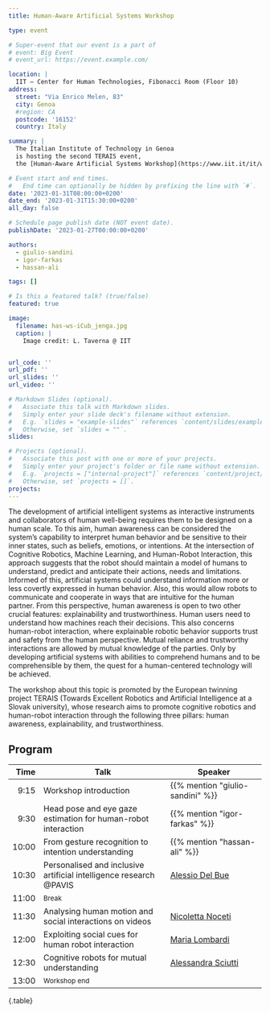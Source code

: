 ```yaml
---
title: Human-Aware Artificial Systems Workshop

type: event

# Super-event that our event is a part of
# event: Big Event
# event_url: https://event.example.com/

location: |
  IIT – Center for Human Technologies, Fibonacci Room (Floor 10)
address:
  street: "Via Enrico Melen, 83"
  city: Genoa
  #region: CA
  postcode: '16152'
  country: Italy

summary: |
  The Italian Institute of Technology in Genoa
  is hosting the second TERAIS event,
  the [Human-Aware Artificial Systems Workshop](https://www.iit.it/it/web/cognitive-architecture-for-collaborative-technologies/has-workshop).

# Event start and end times.
#   End time can optionally be hidden by prefixing the line with `#`.
date: '2023-01-31T08:00:00+0200'
date_end: '2023-01-31T15:30:00+0200'
all_day: false

# Schedule page publish date (NOT event date).
publishDate: '2023-01-27T00:00:00+0200'

authors:
  - giulio-sandini
  - igor-farkas
  - hassan-ali

tags: []

# Is this a featured talk? (true/false)
featured: true

image:
  filename: has-ws-iCub_jenga.jpg
  caption: |
    Image credit: L. Taverna @ IIT


url_code: ''
url_pdf: ''
url_slides: ''
url_video: ''

# Markdown Slides (optional).
#   Associate this talk with Markdown slides.
#   Simply enter your slide deck's filename without extension.
#   E.g. `slides = "example-slides"` references `content/slides/example-slides.md`.
#   Otherwise, set `slides = ""`.
slides:

# Projects (optional).
#   Associate this post with one or more of your projects.
#   Simply enter your project's folder or file name without extension.
#   E.g. `projects = ["internal-project"]` references `content/project/deep-learning/index.md`.
#   Otherwise, set `projects = []`.
projects:
---
```

The development of artificial intelligent systems as interactive instruments
and collaborators of human well-being requires them to be designed on a
human scale. To this aim, human awareness can be considered the system’s
capability to interpret human behavior and be sensitive to their inner
states, such as beliefs, emotions, or intentions. At the intersection of
Cognitive Robotics, Machine Learning, and Human-Robot Interaction, this
approach suggests that the robot should maintain a model of humans to
understand, predict and anticipate their actions, needs and limitations.
Informed of this, artificial systems could understand information more or
less covertly expressed in human behavior. Also, this would allow robots to
communicate and cooperate in ways that are intuitive for the human partner.
From this perspective, human awareness is open to two other crucial
features: explainability and trustworthiness. Human users need to understand
how machines reach their decisions. This also concerns human-robot
interaction, where explainable robotic behavior supports trust and safety
from the human perspective. Mutual reliance and trustworthy interactions are
allowed by mutual knowledge of the parties. Only by developing artificial
systems with abilities to comprehend humans and to be comprehensible by
them, the quest for a human-centered technology will be achieved.

The workshop about this topic is promoted by the European twinning project
TERAIS (Towards Excellent Robotics and Artificial Intelligence at a Slovak
university), whose research aims to promote cognitive robotics and
human-robot interaction through the following three pillars: human
awareness, explainability, and trustworthiness.

## Program

| Time | Talk | Speaker |
|-----:|------|---------|
|  9:15 | Workshop introduction | {{% mention "giulio-sandini" %}} |
|  9:30 | Head pose and eye gaze estimation for human-robot interaction | {{% mention "igor-farkas" %}} |
| 10:00 | From gesture recognition to intention understanding | {{% mention "hassan-ali" %}} |
| 10:30 | Personalised and inclusive artificial intelligence research @PAVIS | [Alessio Del Bue](https://www.iit.it/people-details/-/people/alessio-delbue) |
| 11:00 | <small class="text-uppercase">Break</small> | |
| 11:30 | Analysing human motion and social interactions on videos | [Nicoletta Noceti](https://rubrica.unige.it/personale/UkNGWV9h) |
| 12:00 | Exploiting social cues for human robot interaction | [Maria Lombardi](https://www.iit.it/it/people-details/-/people/maria-lombardi1) |
| 12:30 | Cognitive robots for mutual understanding | [Alessandra Sciutti](https://www.iit.it/it/web/guest/people-details/-/people/alessandra-sciutti) |
| 13:00 | <small class="text-uppercase">Workshop end</small> | |
{.table}
